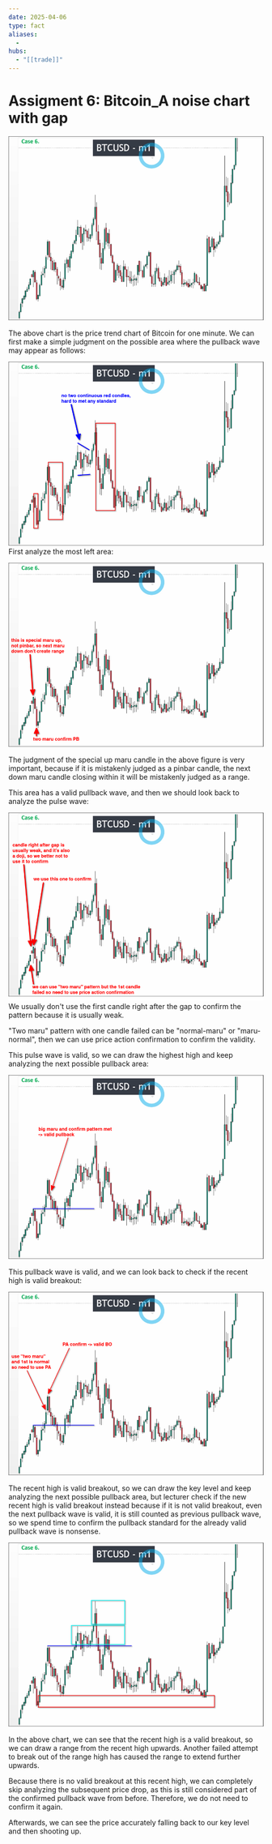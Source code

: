 ```yaml
---
date: 2025-04-06
type: fact
aliases:
  -
hubs:
  - "[[trade]]"
---
```


# Assigment 6: Bitcoin_A noise chart with gap

![chart-of-BTC-m1-clear.png](../assets/imgs/chart-of-BTC-m1-clear.png)

The above chart is the price trend chart of Bitcoin for one minute. We can first make a simple judgment on the possible area where the pullback wave may appear as follows:

![possible-PB-areas-BTC-m1-chart.png](../assets/imgs/possible-PB-areas-BTC-m1-chart.png)
First analyze the most left area:

![analyze-the-most-left-area.png](../assets/imgs/analyze-the-most-left-area.png)

The judgment of the special up maru candle in the above figure is very important, because if it is mistakenly judged as a pinbar candle, the next down maru candle closing within it will be mistakenly judged as a range.

This area has a valid pullback wave, and then we should look back to analyze the pulse wave:

![analyze-the-first-pulse-wave.png](../assets/imgs/analyze-the-first-pulse-wave.png)
We usually don't use the first candle right after the gap to confirm the pattern because it is usually weak.

"Two maru" pattern with one candle failed can be "normal-maru" or "maru-normal", then we can use price action confirmation to confirm the validity.

This pulse wave is valid, so we can draw the highest high and keep analyzing the next possible pullback area:

![analyze-the-2nd-area-BTC-m1.png](../assets/imgs/analyze-the-2nd-area-BTC-m1.png)

This pullback wave is valid, and we can look back to check if the recent high is valid breakout:

![check-if-breakout-recent-hight-BTC-m1.png](../assets/imgs/check-if-breakout-recent-hight-BTC-m1.png)

The recent high is valid breakout, so we can draw the key level and keep analyzing the next possible pullback area, but lecturer check if the new recent high is valid breakout instead because if it is not valid breakout, even the next pullback wave is valid, it is still counted as previous pullback wave, so we spend time to confirm the pullback standard for the already valid pullback wave is nonsense.

![check-if-BP-recent-high-first.png](../assets/imgs/check-if-BP-recent-high-first.png)

In the above chart, we can see that the recent high is a valid breakout, so we can draw a range from the recent high upwards. Another failed attempt to break out of the range high has caused the range to extend further upwards.

Because there is no valid breakout at this recent high, we can completely skip analyzing the subsequent price drop, as this is still considered part of the confirmed pullback wave from before. Therefore, we do not need to confirm it again.

Afterwards, we can see the price accurately falling back to our key level and then shooting up.
